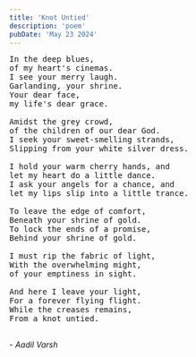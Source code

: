 ```yaml
---
title: 'Knot Untied'
description: 'poem'
pubDate: 'May 23 2024'
---
```

<pre>
In the deep blues,
of my heart's cinemas.
I see your merry laugh.
Garlanding, your shrine.
Your dear face, 
my life's dear grace.

Amidst the grey crowd,
of the children of our dear God.
I seek your sweet-smelling strands,
Slipping from your white silver dress.

I hold your warm cherry hands, and
let my heart do a little dance.
I ask your angels for a chance, and
let my lips slip into a little trance.

To leave the edge of comfort,
Beneath your shrine of gold.
To lock the ends of a promise,
Behind your shrine of gold.

I must rip the fabric of light,
With the overwhelming might,
of your emptiness in sight.

And here I leave your light,
For a forever flying flight.
While the creases remains,
From a knot untied.

</pre>

*- Aadil Varsh*
